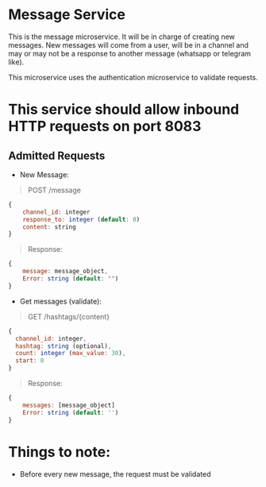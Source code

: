# Message Service
This is the message microservice. It will be in charge of creating new messages. New messages will come from a user, will be in a channel and may or may not be a response to another message (whatsapp or telegram like). 

This microservice uses the authentication microservice to validate requests.

# This service should allow inbound HTTP requests on port 8083

## Admitted Requests

- New Message:
> POST /message
```javascript
{
    channel_id: integer
    response_to: integer (default: 0)
    content: string
}
```

> Response:
```javascript
{
    message: message_object,
    Error: string (default: "")
}
```

- Get messages (validate):
> GET /hashtags/{content}
```javascript
{
  channel_id: integer,
  hashtag: string (optional),
  count: integer (max_value: 30),
  start: 0
}
```

> Response:
```javascript
{
    messages: [message_object]
    Error: string (default: '')
}
```

# Things to note:
- Before every new message, the request must be validated